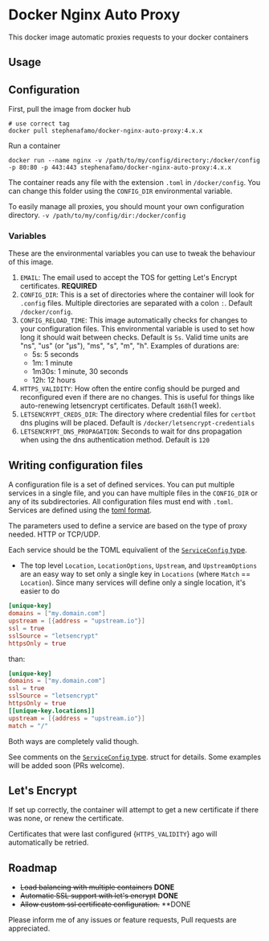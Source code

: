 # **Docker Nginx Auto Proxy**
This docker image automatic proxies requests to your docker containers

## Usage

## Configuration

First, pull the image from docker hub

    # use correct tag
    docker pull stephenafamo/docker-nginx-auto-proxy:4.x.x 

Run a container

    docker run --name nginx -v /path/to/my/config/directory:/docker/config -p 80:80 -p 443:443 stephenafamo/docker-nginx-auto-proxy:4.x.x

The container reads any file with the extension `.toml` in `/docker/config`. You can change this folder using the `CONFIG_DIR` environmental variable.

To easily manage all proxies, you should mount your own configuration directory.
`-v /path/to/my/config/dir:/docker/config`

### Variables

These are the environmental variables you can use to tweak the behaviour of this image.

1. `EMAIL`: The email used to accept the TOS for getting Let's Encrypt certificates. **REQUIRED**
1. `CONFIG_DIR`: This is a set of directories where the container will look for `.config` files. Multiple directories are separated with a colon `:`. Default `/docker/config`.
1. `CONFIG_RELOAD_TIME`: This image automatically checks for changes to your configuration files. This environmental variable is used to set how long it should wait between checks. Default is `5s`. Valid time units are "ns", "us" (or "µs"), "ms", "s", "m", "h". Examples of durations are:
    * 5s: 5 seconds
    * 1m: 1 minute
    * 1m30s: 1 minute, 30 seconds
    * 12h: 12 hours
1. `HTTPS_VALIDITY`: How often the entire config should be purged and reconfigured even if there are no changes. This is useful for things like auto-renewing letsencrypt certificates. Default `168h`(1 week).
1. `LETSENCRYPT_CREDS_DIR`: The directory where credential files for `certbot` dns plugins will be placed. Default is `/docker/letsencrypt-credentials`
1. `LETSENCRYPT_DNS_PROPAGATION`: Seconds to wait for dns propagation when using the dns authentication method. Default is `120`


## Writing configuration files

A configuration file is a set of defined services. You can put multiple services in a single file, and you can have multiple files in the `CONFIG_DIR` or any of its subdirectories. All configuration files must end with `.toml`.  Services are defined using the [toml format](https://github.com/toml-lang/toml).

The parameters used to define a service are based on the type of proxy needed. HTTP or TCP/UDP. 

Each service should be the TOML equivalient of the [`ServiceConfig` type](https://github.com/stephenafamo/nginx-proxy-load-balancer/blob/master/internal/types.go#L36).

* The top level `Location`, `LocationOptions`, `Upstream`, and `UpstreamOptions` are an easy way to set only a single key in `Locations` (where `Match` == `Location`). Since many services will define only a single location, it's easier to do

```toml
[unique-key]
domains = ["my.domain.com"]
upstream = [{address = "upstream.io"}]
ssl = true
sslSource = "letsencrypt"
httpsOnly = true
```

than:

```toml
[unique-key]
domains = ["my.domain.com"]
ssl = true
sslSource = "letsencrypt"
httpsOnly = true
[[unique-key.locations]]
upstream = [{address = "upstream.io"}]
match = "/"
```

Both ways are completely valid though.

See comments on the [`ServiceConfig` type](https://github.com/stephenafamo/nginx-proxy-load-balancer/blob/master/internal/types.go#L36). struct for details. Some examples will be added soon (PRs welcome).

## Let's Encrypt

If set up correctly, the container will attempt to get a new certificate if there was none, or renew the certificate.

Certificates that were last configured {`HTTPS_VALIDITY`} ago will automatically be retried.

## Roadmap

* ~~Load balancing with multiple containers~~ **DONE**
* ~~Automatic SSL support with let's encrypt~~ **DONE**
* ~~Allow custom ssl certificate configuration.~~ **DONE

Please inform me of any issues or feature requests, Pull requests are appreciated.
